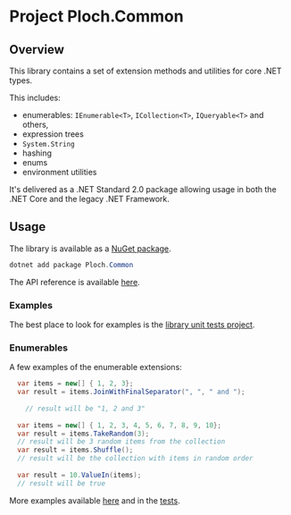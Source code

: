 # Project Ploch.Common

## Overview

This library contains a set of extension methods and utilities for core .NET types.

This includes:

- enumerables: `IEnumerable<T>`, `ICollection<T>`, `IQueryable<T>` and others,
- expression trees
- `System.String`
- hashing
- enums
- environment utilities

It's delivered as a .NET Standard 2.0 package allowing usage in both the .NET Core and the legacy
.NET Framework.

## Usage

The library is available as a [NuGet package](https://www.nuget.org/packages/Ploch.Common/).

```powershell
dotnet add package Ploch.Common
```

The API reference is available [here](https://github.ploch.dev/ploch-common/).

### Examples

The best place to look for examples is
the [library unit tests project](https://github.com/mrploch/ploch-common/tree/master/src/Common.Tests).

### Enumerables

A few examples of the enumerable extensions:

```csharp
  var items = new[] { 1, 2, 3};
  var result = items.JoinWithFinalSeparator(", ", " and ");
  
    // result will be "1, 2 and 3"
  
  var items = new[] { 1, 2, 3, 4, 5, 6, 7, 8, 9, 10};
  var result = items.TakeRandom(3);
  // result will be 3 random items from the collection
  var result = items.Shuffle();
  // result will be the collection with items in random order
  
  var result = 10.ValueIn(items);
  // result will be true
```

More examples available [here](./collection-samples.md) and in
the [tests](https://github.com/mrploch/ploch-common/tree/master/src/Common.Tests).
